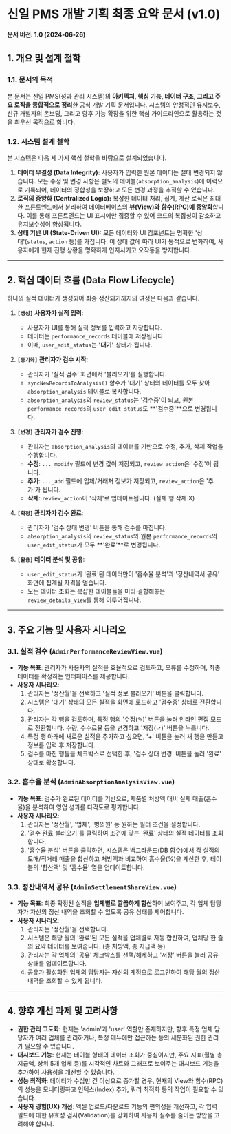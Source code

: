 # 신일 PMS 개발 기획 최종 요약 문서 (v1.0)

**문서 버전: 1.0 (2024-06-26)**

## 1. 개요 및 설계 철학

### 1.1. 문서의 목적

본 문서는 신일 PMS(성과 관리 시스템)의 **아키텍처, 핵심 기능, 데이터 구조, 그리고 주요 로직을 종합적으로 정리**한 공식 개발 기획 문서입니다. 시스템의 안정적인 유지보수, 신규 개발자의 온보딩, 그리고 향후 기능 확장을 위한 핵심 가이드라인으로 활용하는 것을 최우선 목적으로 합니다.

### 1.2. 시스템 설계 철학

본 시스템은 다음 세 가지 핵심 철학을 바탕으로 설계되었습니다.

1.  **데이터 무결성 (Data Integrity):** 사용자가 입력한 원본 데이터는 절대 변경되지 않습니다. 모든 수정 및 변경 사항은 별도의 테이블(`absorption_analysis`)에 이력으로 기록되어, 데이터의 정합성을 보장하고 모든 변경 과정을 추적할 수 있습니다.
2.  **로직의 중앙화 (Centralized Logic):** 복잡한 데이터 처리, 집계, 계산 로직은 최대한 프론트엔드에서 분리하여 데이터베이스의 **뷰(View)와 함수(RPC)에 중앙화**합니다. 이를 통해 프론트엔드는 UI 표시에만 집중할 수 있어 코드의 복잡성이 감소하고 유지보수성이 향상됩니다.
3.  **상태 기반 UI (State-Driven UI):** 모든 데이터와 UI 컴포넌트는 명확한 '상태'(`status`, `action` 등)를 가집니다. 이 상태 값에 따라 UI가 동적으로 변화하여, 사용자에게 현재 진행 상황을 명확하게 인지시키고 오작동을 방지합니다.

---

## 2. 핵심 데이터 흐름 (Data Flow Lifecycle)

하나의 실적 데이터가 생성되어 최종 정산되기까지의 여정은 다음과 같습니다.

1.  **`[생성]` 사용자가 실적 입력**:
    -   사용자가 UI를 통해 실적 정보를 입력하고 저장합니다.
    -   데이터는 `performance_records` 테이블에 저장됩니다.
    -   이때, `user_edit_status`는 **'대기'** 상태가 됩니다.

2.  **`[동기화]` 관리자가 검수 시작**:
    -   관리자가 '실적 검수' 화면에서 '불러오기'를 실행합니다.
    -   `syncNewRecordsToAnalysis()` 함수가 '대기' 상태의 데이터를 모두 찾아 `absorption_analysis` 테이블로 복사합니다.
    -   `absorption_analysis`의 `review_status`는 '검수중'이 되고, 원본 `performance_records`의 `user_edit_status`도 **'검수중'**으로 변경됩니다.

3.  **`[변경]` 관리자가 검수 진행**:
    -   관리자는 `absorption_analysis`의 데이터를 기반으로 수정, 추가, 삭제 작업을 수행합니다.
    -   **수정**: `..._modify` 필드에 변경 값이 저장되고, `review_action`은 '수정'이 됩니다.
    -   **추가**: `..._add` 필드에 업체/거래처 정보가 저장되고, `review_action`은 '추가'가 됩니다.
    -   **삭제**: `review_action`이 '삭제'로 업데이트됩니다. (실제 행 삭제 X)

4.  **`[확정]` 관리자가 검수 완료**:
    -   관리자가 '검수 상태 변경' 버튼을 통해 검수를 마칩니다.
    -   `absorption_analysis`의 `review_status`와 원본 `performance_records`의 `user_edit_status`가 모두 **'완료'**로 변경됩니다.

5.  **`[활용]` 데이터 분석 및 공유**:
    -   `user_edit_status`가 '완료'된 데이터만이 '흡수율 분석'과 '정산내역서 공유' 화면에 집계될 자격을 얻습니다.
    -   모든 데이터 조회는 복잡한 테이블들을 미리 결합해놓은 `review_details_view`를 통해 이루어집니다.

---

## 3. 주요 기능 및 사용자 시나리오

### 3.1. 실적 검수 (`AdminPerformanceReviewView.vue`)

-   **기능 목표**: 관리자가 사용자의 실적을 효율적으로 검토하고, 오류를 수정하며, 최종 데이터를 확정하는 인터페이스를 제공합니다.
-   **사용자 시나리오**:
    1.  관리자는 '정산월'을 선택하고 '실적 정보 불러오기' 버튼을 클릭합니다.
    2.  시스템은 '대기' 상태의 모든 실적을 화면에 로드하고 '검수중' 상태로 전환합니다.
    3.  관리자는 각 행을 검토하며, 특정 행의 '수정(✎)' 버튼을 눌러 인라인 편집 모드로 전환합니다. 수량, 수수료율 등을 변경하고 '저장(✓)' 버튼을 누릅니다.
    4.  특정 행 아래에 새로운 실적을 추가하고 싶으면, '+' 버튼을 눌러 새 행을 만들고 정보를 입력 후 저장합니다.
    5.  검수를 마친 행들을 체크박스로 선택한 후, '검수 상태 변경' 버튼을 눌러 '완료' 상태로 확정합니다.

### 3.2. 흡수율 분석 (`AdminAbsorptionAnalysisView.vue`)

-   **기능 목표**: 검수가 완료된 데이터를 기반으로, 제품별 처방액 대비 실제 매출(흡수율)을 분석하여 영업 성과를 다각도로 평가합니다.
-   **사용자 시나리오**:
    1.  관리자는 '정산월', '업체', '병의원' 등 원하는 필터 조건을 설정합니다.
    2.  '검수 완료 불러오기'를 클릭하여 조건에 맞는 '완료' 상태의 실적 데이터를 조회합니다.
    3.  '흡수율 분석' 버튼을 클릭하면, 시스템은 백그라운드(DB 함수)에서 각 실적의 도매/직거래 매출을 합산하고 처방액과 비교하여 흡수율(%)을 계산한 후, 테이블의 '합산액' 및 '흡수율' 열을 업데이트합니다.

### 3.3. 정산내역서 공유 (`AdminSettlementShareView.vue`)

-   **기능 목표**: 최종 확정된 실적을 **업체별로 깔끔하게 합산**하여 보여주고, 각 업체 담당자가 자신의 정산 내역을 조회할 수 있도록 공유 상태를 제어합니다.
-   **사용자 시나리오**:
    1.  관리자는 '정산월'을 선택합니다.
    2.  시스템은 해당 월의 '완료'된 모든 실적을 업체별로 자동 합산하여, 업체당 한 줄의 요약 데이터를 보여줍니다. (총 처방액, 총 지급액 등)
    3.  관리자는 각 업체의 '공유' 체크박스를 선택/해제하고 '저장' 버튼을 눌러 공유 상태를 업데이트합니다.
    4.  공유가 활성화된 업체의 담당자는 자신의 계정으로 로그인하여 해당 월의 정산 내역을 조회할 수 있게 됩니다.

---
## 4. 향후 개선 과제 및 고려사항

-   **권한 관리 고도화**: 현재는 'admin'과 'user' 역할만 존재하지만, 향후 특정 업체 담당자가 여러 업체를 관리하거나, 특정 메뉴에만 접근하는 등의 세분화된 권한 관리가 필요할 수 있습니다.
-   **대시보드 기능**: 현재는 테이블 형태의 데이터 조회가 중심이지만, 주요 지표(월별 총 지급액, 상위 5개 업체 등)를 시각적인 차트와 그래프로 보여주는 대시보드 기능을 추가하여 사용성을 개선할 수 있습니다.
-   **성능 최적화**: 데이터가 수십만 건 이상으로 증가할 경우, 현재의 View와 함수(RPC)의 성능을 모니터링하고 인덱스(Index) 추가, 쿼리 최적화 등의 작업이 필요할 수 있습니다.
-   **사용자 경험(UX) 개선**: 엑셀 업로드/다운로드 기능의 편의성을 개선하고, 각 입력 필드에 대한 유효성 검사(Validation)를 강화하여 사용자 실수를 줄이는 방안을 고려해야 합니다. 